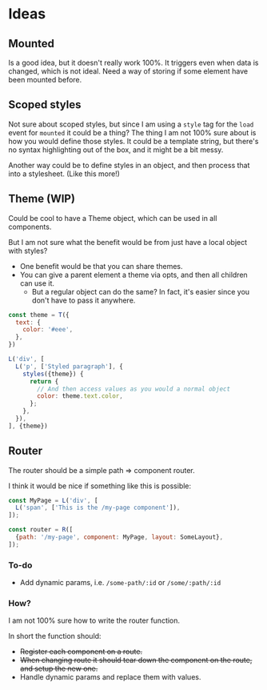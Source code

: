 # Ideas

## Mounted

Is a good idea, but it doesn't really work 100%. It triggers even when data is changed, which is not ideal.
Need a way of storing if some element have been mounted before.

## Scoped styles

Not sure about scoped styles, but since I am using a `style` tag for the `load` event for `mounted` it could be a thing?
The thing I am not 100% sure about is how you would define those styles. It could be a template string, but there's no
syntax highlighting out of the box, and it might be a bit messy.

Another way could be to define styles in an object, and then process that into a stylesheet. (Like this more!)

## Theme (WIP)

Could be cool to have a Theme object, which can be used in all components.

But I am not sure what the benefit would be from just have a local object with styles?

- One benefit would be that you can share themes.
- You can give a parent element a theme via opts, and then all children can use it.
  - But a regular object can do the same? In fact, it's easier since you don't have to pass it anywhere.

```js
const theme = T({
  text: {
    color: '#eee',
  },
})

L('div', [
  L('p', ['Styled paragraph'], {
    styles({theme}) {
      return {
        // And then access values as you would a normal object
        color: theme.text.color,
      };
    },
  }),
], {theme})
```

## Router

The router should be a simple path => component router.

I think it would be nice if something like this is possible:

```js
const MyPage = L('div', [
  L('span', ['This is the /my-page component']),
]);

const router = R([
  {path: '/my-page', component: MyPage, layout: SomeLayout},
]);
```

### To-do

- Add dynamic params, i.e. `/some-path/:id` or `/some/:path/:id`

### How?

I am not 100% sure how to write the router function.

In short the function should:

- ~~Register each component on a route.~~
- ~~When changing route it should tear down the component on the route, and setup the new one.~~
- Handle dynamic params and replace them with values.
